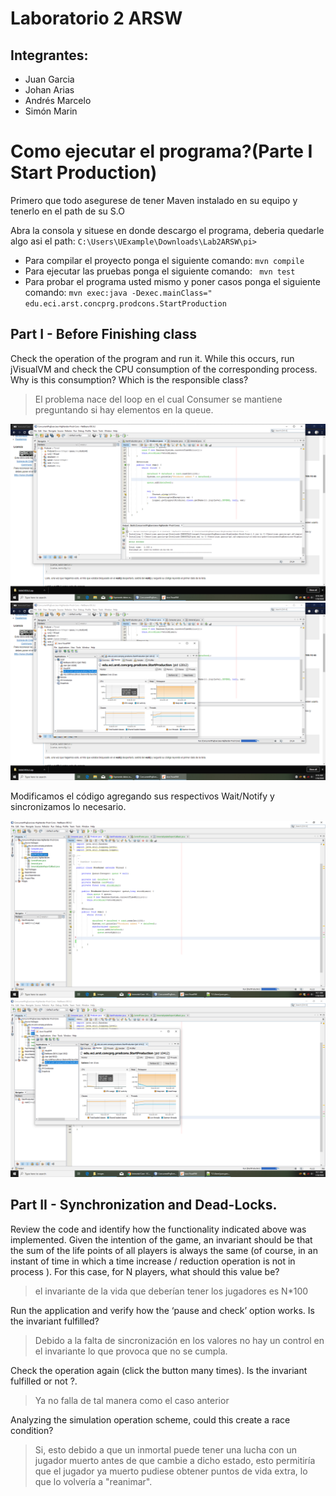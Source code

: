 # Laboratorio 2 ARSW
## Integrantes:

- Juan Garcia
- Johan Arias
- Andrés Marcelo
- Simón Marin

# Como ejecutar el programa?(Parte I Start Production)
Primero que todo asegurese de tener Maven instalado en su equipo y tenerlo en el path de su S.O

Abra la consola y situese en donde descargo el programa, deberia quedarle algo asi el path: ``C:\Users\UExample\Downloads\Lab2ARSW\pi>``

- Para compilar el proyecto ponga el siguiente comando: ``mvn compile``
- Para ejecutar las pruebas ponga el siguiente comando: `` mvn test``
- Para probar el programa usted mismo y poner casos ponga el siguiente comando:
``mvn exec:java -Dexec.mainClass=" edu.eci.arst.concprg.prodcons.StartProduction``


## Part I - Before Finishing class
Check the operation of the program and run it. While this occurs, run jVisualVM and check the CPU consumption of the corresponding process. Why is this consumption? Which is the responsible class? 
> El problema nace del loop en el cual Consumer se mantiene preguntando si hay elementos en la queue.

![código](https://github.com/IJuanchoG/ARSW_LAB2/blob/master/images/SinModificar.png)
![Uso de Core](https://github.com/IJuanchoG/ARSW_LAB2/blob/master/images/SinModificar2.png)

Modificamos el código agregando sus respectivos Wait/Notify y sincronizamos lo necesario.

![código M](https://github.com/IJuanchoG/ARSW_LAB2/blob/master/images/Modificado.png)
![Uso de Core M](https://github.com/IJuanchoG/ARSW_LAB2/blob/master/images/Modificado2.png)

## Part II - Synchronization and Dead-Locks.

Review the code and identify how the functionality indicated above was implemented. Given the intention of the game, an invariant should be that the sum of the life points of all players is always the same (of course, in an instant of time in which a time increase / reduction operation is not in process ). For this case, for N players, what should this value be?

> el invariante de la vida que deberían tener los jugadores es N*100

Run the application and verify how the ‘pause and check’ option works. Is the invariant fulfilled?

> Debido a la falta de sincronización en los valores no hay un control en el invariante lo que provoca que no se cumpla.

Check the operation again (click the button many times). Is the invariant fulfilled or not ?.

> Ya no falla de tal manera como el caso anterior

Analyzing the simulation operation scheme, could this create a race condition? 

>Si, esto debido a que un inmortal puede tener una lucha con un jugador muerto antes de
>que cambie a dicho estado, esto permitiría que el jugador ya muerto pudiese obtener puntos
>de vida extra, lo que lo volvería a "reanimar".

